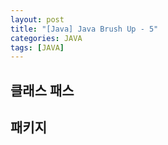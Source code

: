 ```yaml
---
layout: post
title: "[Java] Java Brush Up - 5"
categories: JAVA
tags: [JAVA]
---
```


## 클래스 패스


## 패키지